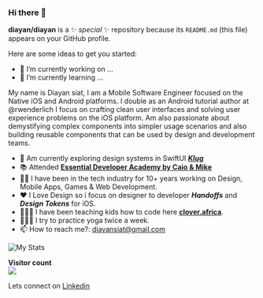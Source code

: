 ### Hi there 👋

**diayan/diayan** is a ✨ _special_ ✨ repository because its `README.md` (this file) appears on your GitHub profile.

Here are some ideas to get you started:

- 🔭 I’m currently working on ...
- 🌱 I’m currently learning ...

My name is Diayan siat, I am a Mobile Software Engineer focused on the Native iOS and Android platforms. I double as an Android tutorial author at  
@rwenderlich  I focus on crafting clean user interfaces and solving user experience problems on the iOS platform. Am also passionate about demystifying complex components into simpler usage scenarios and also building reusable components that can be used by design and development teams.

- 🎨 Am currently exploring design systems in SwiftUI [***Klug***](https://github.com/codebendr-product-designer/Klug)
- 📚 Attended [**Essential Developer Academy by Caio & Mike**](http://essentialdeveloper.com/)
- 👴🏿 I have been in the tech industry for 10+ years working on Design, Mobile Apps, Games & Web Development. 
- ❤️  I Love Design so i focus on designer to developer ***Handoffs*** and ***Design Tokens*** for iOS.
- 👩🏿‍💻 I have been teaching kids how to code here [**clover.africa**](https://www.instagram.com/clover.africa/).
- 🧘🏿‍♂️ I try to practice yoga twice a week. 
- 📫 How to reach me?:  diayansiat@gmail.com


![My Stats](https://github-readme-stats.vercel.app/api?username=diayan&show_icons=true&theme=dark)

<p align="left"> 
  <b>Visitor count</b><br>
  <img src="https://profile-counter.glitch.me/diayan/count.svg" />
</p>

Lets connect on [Linkedin](https://www.linkedin.com/in/diayan-siat/)
